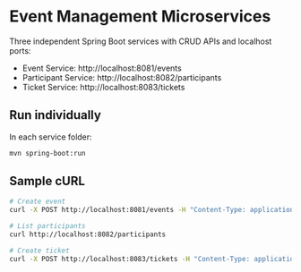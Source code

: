 # Event Management Microservices

Three independent Spring Boot services with CRUD APIs and localhost ports:

- Event Service: http://localhost:8081/events
- Participant Service: http://localhost:8082/participants
- Ticket Service: http://localhost:8083/tickets

## Run individually
In each service folder:
```bash
mvn spring-boot:run
```

## Sample cURL
```bash
# Create event
curl -X POST http://localhost:8081/events -H "Content-Type: application/json" -d '{"name":"Conf","location":"Delhi","date":"2025-09-01"}'

# List participants
curl http://localhost:8082/participants

# Create ticket
curl -X POST http://localhost:8083/tickets -H "Content-Type: application/json" -d '{"participantId":1,"eventId":1,"status":"BOOKED"}'
```
